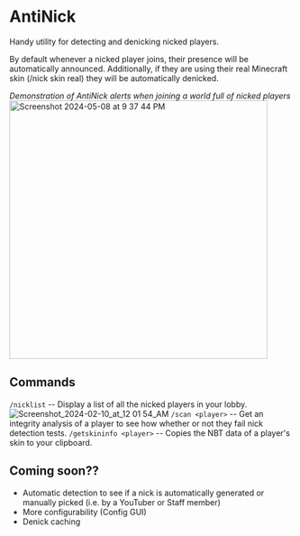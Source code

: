 # AntiNick
Handy utility for detecting and denicking nicked players.

By default whenever a nicked player joins, their presence will be automatically announced. Additionally, if they are using their real Minecraft skin (/nick skin real) they will be automatically denicked.

_Demonstration of AntiNick alerts when joining a world full of nicked players_
<img width="458" alt="Screenshot 2024-05-08 at 9 37 44 PM" src="https://github.com/Arisings/AntiNick/assets/96034376/2fb8c8cf-8c82-4304-9561-7441c21eba11">

## Commands
`/nicklist` -- Display a list of all the nicked players in your lobby.
![Screenshot_2024-02-10_at_12 01 54_AM](https://github.com/Arisings/AntiNick/assets/96034376/67c57d02-e603-47f9-8ef2-3729c5de41fe)
`/scan <player>` -- Get an integrity analysis of a player to see how whether or not they fail nick detection tests.
`/getskininfo <player>` -- Copies the NBT data of a player's skin to your clipboard.

## Coming soon??
- Automatic detection to see if a nick is automatically generated or manually picked (i.e. by a YouTuber or Staff member)
- More configurability (Config GUI)
- Denick caching

